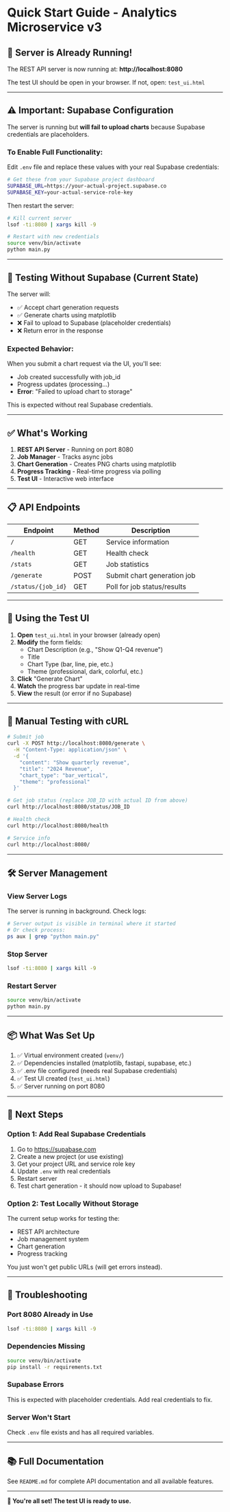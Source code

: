 # Quick Start Guide - Analytics Microservice v3

## 🚀 Server is Already Running!

The REST API server is now running at: **http://localhost:8080**

The test UI should be open in your browser. If not, open: `test_ui.html`

---

## ⚠️ Important: Supabase Configuration

The server is running but **will fail to upload charts** because Supabase credentials are placeholders.

### To Enable Full Functionality:

Edit `.env` file and replace these values with your real Supabase credentials:

```bash
# Get these from your Supabase project dashboard
SUPABASE_URL=https://your-actual-project.supabase.co
SUPABASE_KEY=your-actual-service-role-key
```

Then restart the server:
```bash
# Kill current server
lsof -ti:8080 | xargs kill -9

# Restart with new credentials
source venv/bin/activate
python main.py
```

---

## 🧪 Testing Without Supabase (Current State)

The server will:
- ✅ Accept chart generation requests
- ✅ Generate charts using matplotlib
- ❌ Fail to upload to Supabase (placeholder credentials)
- ❌ Return error in the response

### Expected Behavior:

When you submit a chart request via the UI, you'll see:
- Job created successfully with job_id
- Progress updates (processing...)
- **Error**: "Failed to upload chart to storage"

This is expected without real Supabase credentials.

---

## ✅ What's Working

1. **REST API Server** - Running on port 8080
2. **Job Manager** - Tracks async jobs
3. **Chart Generation** - Creates PNG charts using matplotlib
4. **Progress Tracking** - Real-time progress via polling
5. **Test UI** - Interactive web interface

---

## 📋 API Endpoints

| Endpoint | Method | Description |
|----------|--------|-------------|
| `/` | GET | Service information |
| `/health` | GET | Health check |
| `/stats` | GET | Job statistics |
| `/generate` | POST | Submit chart generation job |
| `/status/{job_id}` | GET | Poll for job status/results |

---

## 🎨 Using the Test UI

1. **Open** `test_ui.html` in your browser (already open)
2. **Modify** the form fields:
   - Chart Description (e.g., "Show Q1-Q4 revenue")
   - Title
   - Chart Type (bar, line, pie, etc.)
   - Theme (professional, dark, colorful, etc.)
3. **Click** "Generate Chart"
4. **Watch** the progress bar update in real-time
5. **View** the result (or error if no Supabase)

---

## 🔧 Manual Testing with cURL

```bash
# Submit job
curl -X POST http://localhost:8080/generate \
  -H "Content-Type: application/json" \
  -d '{
    "content": "Show quarterly revenue",
    "title": "2024 Revenue",
    "chart_type": "bar_vertical",
    "theme": "professional"
  }'

# Get job status (replace JOB_ID with actual ID from above)
curl http://localhost:8080/status/JOB_ID

# Health check
curl http://localhost:8080/health

# Service info
curl http://localhost:8080/
```

---

## 🛠️ Server Management

### View Server Logs
The server is running in background. Check logs:
```bash
# Server output is visible in terminal where it started
# Or check process:
ps aux | grep "python main.py"
```

### Stop Server
```bash
lsof -ti:8080 | xargs kill -9
```

### Restart Server
```bash
source venv/bin/activate
python main.py
```

---

## 📦 What Was Set Up

1. ✅ Virtual environment created (`venv/`)
2. ✅ Dependencies installed (matplotlib, fastapi, supabase, etc.)
3. ✅ .env file configured (needs real Supabase credentials)
4. ✅ Test UI created (`test_ui.html`)
5. ✅ Server running on port 8080

---

## 🎯 Next Steps

### Option 1: Add Real Supabase Credentials
1. Go to https://supabase.com
2. Create a new project (or use existing)
3. Get your project URL and service role key
4. Update `.env` with real credentials
5. Restart server
6. Test chart generation - it should now upload to Supabase!

### Option 2: Test Locally Without Storage
The current setup works for testing the:
- REST API architecture
- Job management system
- Chart generation
- Progress tracking

You just won't get public URLs (will get errors instead).

---

## 🐛 Troubleshooting

### Port 8080 Already in Use
```bash
lsof -ti:8080 | xargs kill -9
```

### Dependencies Missing
```bash
source venv/bin/activate
pip install -r requirements.txt
```

### Supabase Errors
This is expected with placeholder credentials. Add real credentials to fix.

### Server Won't Start
Check `.env` file exists and has all required variables.

---

## 📚 Full Documentation

See `README.md` for complete API documentation and all available features.

---

**🎉 You're all set! The test UI is ready to use.**
